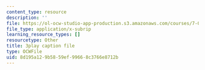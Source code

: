 ```yaml
---
content_type: resource
description: ''
file: https://ol-ocw-studio-app-production.s3.amazonaws.com/courses/7-01sc-fundamentals-of-biology-fall-2011/8d195a129b5859ef99668c3766e8712b_P-Ry4rRdDbk.vtt
file_type: application/x-subrip
learning_resource_types: []
resourcetype: Other
title: 3play caption file
type: OCWFile
uid: 8d195a12-9b58-59ef-9966-8c3766e8712b
---
```

